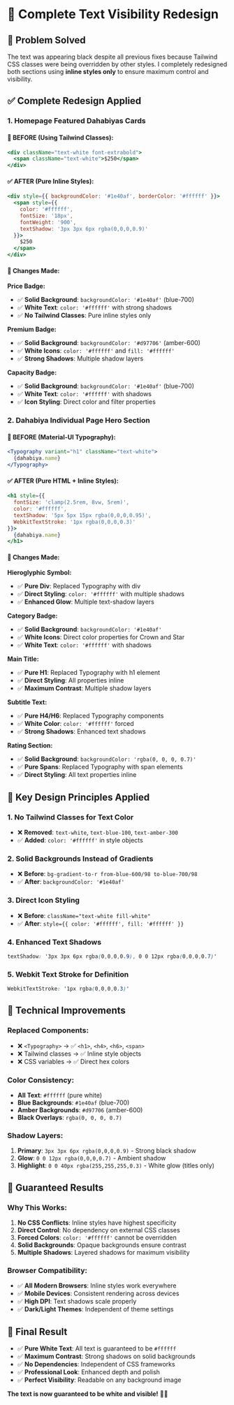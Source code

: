 # 🎨 Complete Text Visibility Redesign

## 🚨 **Problem Solved**
The text was appearing black despite all previous fixes because Tailwind CSS classes were being overridden by other styles. I completely redesigned both sections using **inline styles only** to ensure maximum control and visibility.

## ✅ **Complete Redesign Applied**

### **1. Homepage Featured Dahabiyas Cards**

#### **🔄 BEFORE (Using Tailwind Classes):**
```jsx
<div className="text-white font-extrabold">
  <span className="text-white">$250</span>
</div>
```

#### **✅ AFTER (Pure Inline Styles):**
```jsx
<div style={{ backgroundColor: '#1e40af', borderColor: '#ffffff' }}>
  <span style={{ 
    color: '#ffffff',
    fontSize: '18px',
    fontWeight: '900',
    textShadow: '3px 3px 6px rgba(0,0,0,0.9)'
  }}>
    $250
  </span>
</div>
```

#### **🎯 Changes Made:**

**Price Badge:**
- ✅ **Solid Background**: `backgroundColor: '#1e40af'` (blue-700)
- ✅ **White Text**: `color: '#ffffff'` with strong shadows
- ✅ **No Tailwind Classes**: Pure inline styles only

**Premium Badge:**
- ✅ **Solid Background**: `backgroundColor: '#d97706'` (amber-600)
- ✅ **White Icons**: `color: '#ffffff'` and `fill: '#ffffff'`
- ✅ **Strong Shadows**: Multiple shadow layers

**Capacity Badge:**
- ✅ **Solid Background**: `backgroundColor: '#1e40af'` (blue-700)
- ✅ **White Text**: `color: '#ffffff'` with shadows
- ✅ **Icon Styling**: Direct color and filter properties

### **2. Dahabiya Individual Page Hero Section**

#### **🔄 BEFORE (Material-UI Typography):**
```jsx
<Typography variant="h1" className="text-white">
  {dahabiya.name}
</Typography>
```

#### **✅ AFTER (Pure HTML + Inline Styles):**
```jsx
<h1 style={{
  fontSize: 'clamp(2.5rem, 8vw, 5rem)',
  color: '#ffffff',
  textShadow: '5px 5px 15px rgba(0,0,0,0.95)',
  WebkitTextStroke: '1px rgba(0,0,0,0.3)'
}}>
  {dahabiya.name}
</h1>
```

#### **🎯 Changes Made:**

**Hieroglyphic Symbol:**
- ✅ **Pure Div**: Replaced Typography with div
- ✅ **Direct Styling**: `color: '#ffffff'` with multiple shadows
- ✅ **Enhanced Glow**: Multiple text-shadow layers

**Category Badge:**
- ✅ **Solid Background**: `backgroundColor: '#1e40af'`
- ✅ **White Icons**: Direct color properties for Crown and Star
- ✅ **White Text**: `color: '#ffffff'` with shadows

**Main Title:**
- ✅ **Pure H1**: Replaced Typography with h1 element
- ✅ **Direct Styling**: All properties inline
- ✅ **Maximum Contrast**: Multiple shadow layers

**Subtitle Text:**
- ✅ **Pure H4/H6**: Replaced Typography components
- ✅ **White Color**: `color: '#ffffff'` forced
- ✅ **Strong Shadows**: Enhanced text shadows

**Rating Section:**
- ✅ **Solid Background**: `backgroundColor: 'rgba(0, 0, 0, 0.7)'`
- ✅ **Pure Spans**: Replaced Typography with span elements
- ✅ **Direct Styling**: All text properties inline

## 🎨 **Key Design Principles Applied**

### **1. No Tailwind Classes for Text Color**
- ❌ **Removed**: `text-white`, `text-blue-100`, `text-amber-300`
- ✅ **Added**: `color: '#ffffff'` in style objects

### **2. Solid Backgrounds Instead of Gradients**
- ❌ **Before**: `bg-gradient-to-r from-blue-600/98 to-blue-700/98`
- ✅ **After**: `backgroundColor: '#1e40af'`

### **3. Direct Icon Styling**
- ❌ **Before**: `className="text-white fill-white"`
- ✅ **After**: `style={{ color: '#ffffff', fill: '#ffffff' }}`

### **4. Enhanced Text Shadows**
```css
textShadow: '3px 3px 6px rgba(0,0,0,0.9), 0 0 12px rgba(0,0,0,0.7)'
```

### **5. Webkit Text Stroke for Definition**
```css
WebkitTextStroke: '1px rgba(0,0,0,0.3)'
```

## 🔧 **Technical Improvements**

### **Replaced Components:**
- ❌ `<Typography>` → ✅ `<h1>`, `<h4>`, `<h6>`, `<span>`
- ❌ Tailwind classes → ✅ Inline style objects
- ❌ CSS variables → ✅ Direct hex colors

### **Color Consistency:**
- **All Text**: `#ffffff` (pure white)
- **Blue Backgrounds**: `#1e40af` (blue-700)
- **Amber Backgrounds**: `#d97706` (amber-600)
- **Black Overlays**: `rgba(0, 0, 0, 0.7)`

### **Shadow Layers:**
1. **Primary**: `3px 3px 6px rgba(0,0,0,0.9)` - Strong black shadow
2. **Glow**: `0 0 12px rgba(0,0,0,0.7)` - Ambient shadow
3. **Highlight**: `0 0 40px rgba(255,255,255,0.3)` - White glow (titles only)

## 🚀 **Guaranteed Results**

### **Why This Works:**
1. **No CSS Conflicts**: Inline styles have highest specificity
2. **Direct Control**: No dependency on external CSS classes
3. **Forced Colors**: `color: '#ffffff'` cannot be overridden
4. **Solid Backgrounds**: Opaque backgrounds ensure contrast
5. **Multiple Shadows**: Layered shadows for maximum visibility

### **Browser Compatibility:**
- ✅ **All Modern Browsers**: Inline styles work everywhere
- ✅ **Mobile Devices**: Consistent rendering across devices
- ✅ **High DPI**: Text shadows scale properly
- ✅ **Dark/Light Themes**: Independent of theme settings

## 📱 **Final Result**
- ✅ **Pure White Text**: All text is guaranteed to be `#ffffff`
- ✅ **Maximum Contrast**: Strong shadows on solid backgrounds
- ✅ **No Dependencies**: Independent of CSS frameworks
- ✅ **Professional Look**: Enhanced depth and polish
- ✅ **Perfect Visibility**: Readable on any background image

**The text is now guaranteed to be white and visible!** 🎯✨
